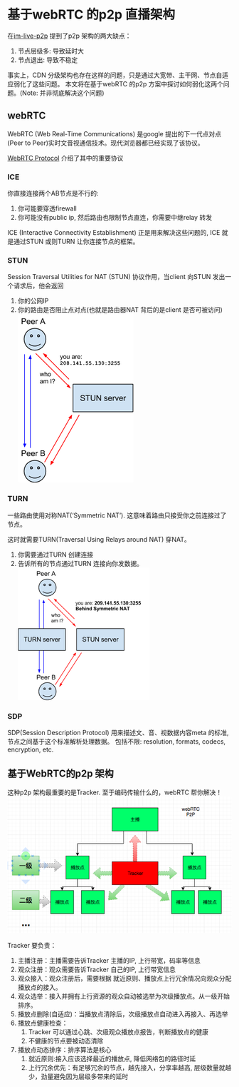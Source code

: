# 基于webRTC 的p2p 直播架构
在[im-live-p2p](/a#/post/course/im-live-p2p.md) 提到了p2p 架构的两大缺点：

1. 节点层级多: 导致延时大
2. 节点退出: 导致不稳定

事实上，CDN 分级架构也存在这样的问题，只是通过大宽带、主干网、节点自适应弱化了这些问题。 
本文将在基于webRTC 的p2p 方案中探讨如何弱化这两个问题。(Note: 并非彻底解决这个问题)

## webRTC
WebRTC (Web Real-Time Communications) 是google 提出的下一代点对点(Peer to Peer)实时文音视通信技术。现代浏览器都已经实现了该协议。

[WebRTC Protocol](https://developer.mozilla.org/en-US/docs/Web/API/WebRTC_API/Protocols) 介绍了其中的重要协议

### ICE
你直接连接两个AB节点是不行的:
1. 你可能要穿透firewall 
2. 你可能没有public ip, 然后路由也限制节点直连，你需要中继relay 转发

ICE (Interactive Connectivity Establishment) 正是用来解决这些问题的, ICE 就是通过STUN 或则TURN 让你连接节点的框架。

### STUN
Session Traversal Utilities for NAT (STUN) 协议作用，当client 向STUN 发出一个请求后，他会返回
1. 你的公网IP
2. 你的路由是否阻止点对点(也就是路由器NAT 背后的是client 是否可被访问)
![](/img/im/webrtc-stun.png)

### TURN
一些路由使用对称NAT(‘Symmetric NAT’). 这意味着路由只接受你之前连接过了节点。

这时就需要TURN(Traversal Using Relays around NAT) 穿NAT。
1. 你需要通过TURN 创建连接
2. 告诉所有的节点通过TURN 连接向你发数据。
![](/img/im/webrtc-turn.png)

### SDP
SDP(Session Description Protocol) 用来描述文、音、视数据内容meta 的标准, 节点之间基于这个标准解析处理数据。
包括不限: resolution, formats, codecs, encryption, etc.

## 基于WebRTC的p2p 架构
这种p2p 架构最重要的是Tracker. 至于编码传输什么的，webRTC 帮你解决！
![](/img/webrtc-p2p-ahui.png)

Tracker 要负责：
1. 主播注册：主播需要告诉Tracker 主播的IP, 上行带宽，码率等信息
2. 观众注册：观众需要告诉Tracker 自己的IP, 上行带宽信息
2. 观众接入：观众注册后，需要根据 就近原则、播放点上行冗余情况向观众分配播放点的接入。
3. 观众选举：接入并拥有上行资源的观众自动被选举为次级播放点。从一级开始排序。
4. 播放点删除(自适应)：当播放点清除后，次级播放点自动进入再接入、再选举
5. 播放点健康检查：
    1. Tracker 可以通过心跳、次级观众播放点报告，判断播放点的健康
    2. 不健康的节点要被动态清除
6. 播放点动态排序：排序算法是核心
    1. 就近原则:接入应该选择最近的播放点, 降低网络包的路径时延
    2. 上行冗余优先：有足够冗余的节点，越先接入，分享率越高, 层级数量就越少，劲量避免因为层级多带来的延时